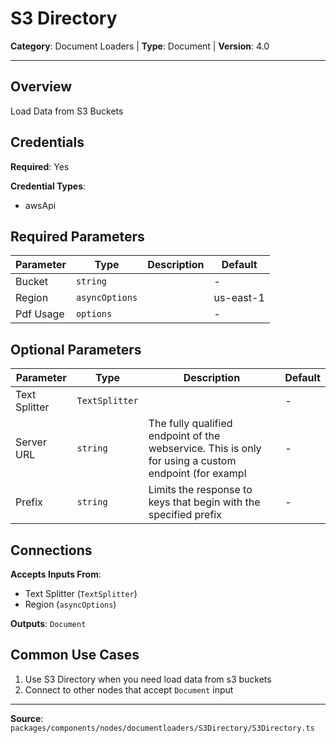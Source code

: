 # S3 Directory

**Category**: Document Loaders | **Type**: Document | **Version**: 4.0

---

## Overview

Load Data from S3 Buckets

## Credentials

**Required**: Yes

**Credential Types**:
- awsApi

## Required Parameters

| Parameter | Type | Description | Default |
|-----------|------|-------------|---------|
| Bucket | `string` |  | - |
| Region | `asyncOptions` |  | us-east-1 |
| Pdf Usage | `options` |  | - |

## Optional Parameters

| Parameter | Type | Description | Default |
|-----------|------|-------------|---------|
| Text Splitter | `TextSplitter` |  | - |
| Server URL | `string` | The fully qualified endpoint of the webservice. This is only for using a custom endpoint (for exampl | - |
| Prefix | `string` | Limits the response to keys that begin with the specified prefix | - |

## Connections

**Accepts Inputs From**:
- Text Splitter (`TextSplitter`)
- Region (`asyncOptions`)

**Outputs**: `Document`

## Common Use Cases

1. Use S3 Directory when you need load data from s3 buckets
2. Connect to other nodes that accept `Document` input

---

**Source**: `packages/components/nodes/documentloaders/S3Directory/S3Directory.ts`